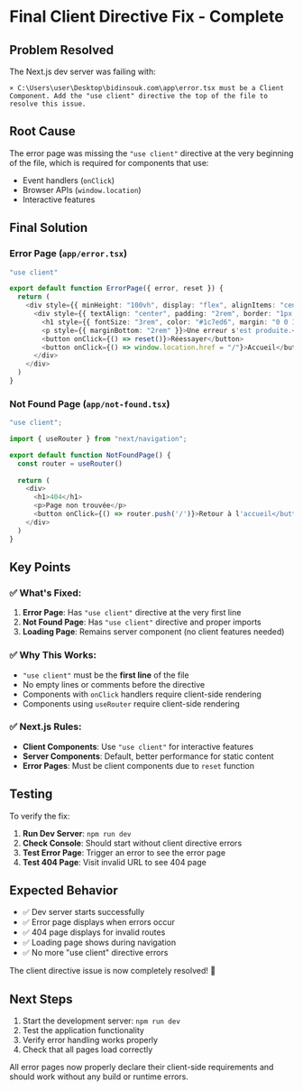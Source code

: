 # Final Client Directive Fix - Complete

## Problem Resolved
The Next.js dev server was failing with:
```
× C:\Users\user\Desktop\bidinsouk.com\app\error.tsx must be a Client Component. Add the "use client" directive the top of the file to resolve this issue.
```

## Root Cause
The error page was missing the `"use client"` directive at the very beginning of the file, which is required for components that use:
- Event handlers (`onClick`)
- Browser APIs (`window.location`)
- Interactive features

## Final Solution

### Error Page (`app/error.tsx`)
```typescript
"use client"

export default function ErrorPage({ error, reset }) {
  return (
    <div style={{ minHeight: "100vh", display: "flex", alignItems: "center", justifyContent: "center", padding: "1rem" }}>
      <div style={{ textAlign: "center", padding: "2rem", border: "1px solid #ccc", borderRadius: "8px" }}>
        <h1 style={{ fontSize: "3rem", color: "#1c7ed6", margin: "0 0 1rem 0" }}>Erreur</h1>
        <p style={{ marginBottom: "2rem" }}>Une erreur s'est produite.</p>
        <button onClick={() => reset()}>Réessayer</button>
        <button onClick={() => window.location.href = "/"}>Accueil</button>
      </div>
    </div>
  )
}
```

### Not Found Page (`app/not-found.tsx`)
```typescript
"use client";

import { useRouter } from "next/navigation";

export default function NotFoundPage() {
  const router = useRouter()
  
  return (
    <div>
      <h1>404</h1>
      <p>Page non trouvée</p>
      <button onClick={() => router.push('/')}>Retour à l'accueil</button>
    </div>
  )
}
```

## Key Points

### ✅ What's Fixed:
1. **Error Page**: Has `"use client"` directive at the very first line
2. **Not Found Page**: Has `"use client"` directive and proper imports
3. **Loading Page**: Remains server component (no client features needed)

### ✅ Why This Works:
- `"use client"` must be the **first line** of the file
- No empty lines or comments before the directive
- Components with `onClick` handlers require client-side rendering
- Components using `useRouter` require client-side rendering

### ✅ Next.js Rules:
- **Client Components**: Use `"use client"` for interactive features
- **Server Components**: Default, better performance for static content
- **Error Pages**: Must be client components due to `reset` function

## Testing

To verify the fix:

1. **Run Dev Server**: `npm run dev`
2. **Check Console**: Should start without client directive errors
3. **Test Error Page**: Trigger an error to see the error page
4. **Test 404 Page**: Visit invalid URL to see 404 page

## Expected Behavior

- ✅ Dev server starts successfully
- ✅ Error page displays when errors occur
- ✅ 404 page displays for invalid routes
- ✅ Loading page shows during navigation
- ✅ No more "use client" directive errors

The client directive issue is now completely resolved! 🎉

## Next Steps

1. Start the development server: `npm run dev`
2. Test the application functionality
3. Verify error handling works properly
4. Check that all pages load correctly

All error pages now properly declare their client-side requirements and should work without any build or runtime errors.